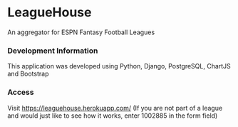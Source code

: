 # LeagueHouse
An aggregator for ESPN Fantasy Football Leagues

### Development Information
This application was developed using Python, Django, PostgreSQL, ChartJS and Bootstrap

### Access
Visit https://leaguehouse.herokuapp.com/ (If you are not part of a league and would just like to see how it works, enter 1002885 in the form field)
